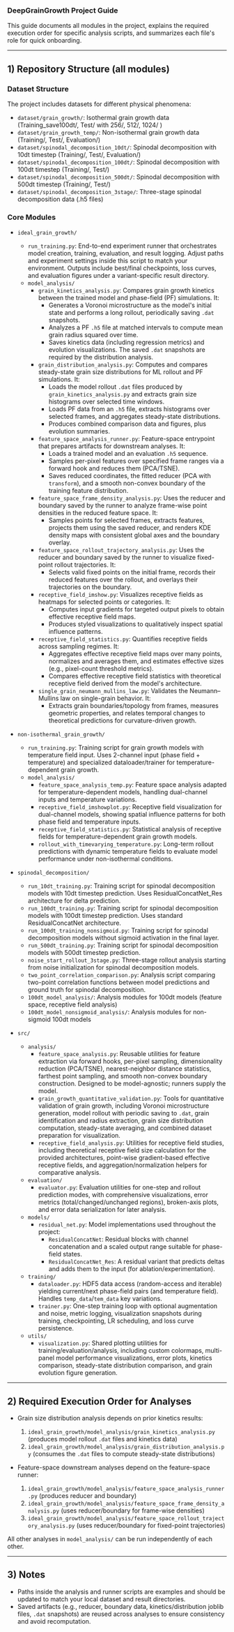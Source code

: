 ### DeepGrainGrowth Project Guide

This guide documents all modules in the project, explains the required execution order for specific analysis scripts, and summarizes each file's role for quick onboarding.

---

## 1) Repository Structure (all modules)

### Dataset Structure
The project includes datasets for different physical phenomena:
- `dataset/grain_growth/`: Isothermal grain growth data (Training_save100dt/, Test/ with 256/, 512/, 1024/ )
- `dataset/grain_growth_temp/`: Non-isothermal grain growth data (Training/, Test/, Evaluation/)
- `dataset/spinodal_decomposition_10dt/`: Spinodal decomposition with 10dt timestep (Training/, Test/, Evaluation/)
- `dataset/spinodal_decomposition_100dt/`: Spinodal decomposition with 100dt timestep (Training/, Test/)
- `dataset/spinodal_decomposition_500dt/`: Spinodal decomposition with 500dt timestep (Training/, Test/)
- `dataset/spinodal_decomposition_3stage/`: Three-stage spinodal decomposition data (.h5 files)

### Core Modules

- `ideal_grain_growth/`
  - `run_training.py`: End-to-end experiment runner that orchestrates model creation, training, evaluation, and result logging. Adjust paths and experiment settings inside this script to match your environment. Outputs include best/final checkpoints, loss curves, and evaluation figures under a variant-specific result directory.
  - `model_analysis/`
    - `grain_kinetics_analysis.py`: Compares grain growth kinetics between the trained model and phase-field (PF) simulations. It:
      - Generates a Voronoi microstructure as the model's initial state and performs a long rollout, periodically saving `.dat` snapshots.
      - Analyzes a PF `.h5` file at matched intervals to compute mean grain radius squared over time.
      - Saves kinetics data (including regression metrics) and evolution visualizations. The saved `.dat` snapshots are required by the distribution analysis.
    - `grain_distribution_analysis.py`: Computes and compares steady-state grain size distributions for ML rollout and PF simulations. It:
      - Loads the model rollout `.dat` files produced by `grain_kinetics_analysis.py` and extracts grain size histograms over selected time windows.
      - Loads PF data from an `.h5` file, extracts histograms over selected frames, and aggregates steady-state distributions.
      - Produces combined comparison data and figures, plus evolution summaries.
    - `feature_space_analysis_runner.py`: Feature-space entrypoint that prepares artifacts for downstream analyses. It:
      - Loads a trained model and an evaluation `.h5` sequence.
      - Samples per-pixel features over specified frame ranges via a forward hook and reduces them (PCA/TSNE).
      - Saves reduced coordinates, the fitted reducer (PCA with `transform`), and a smooth non-convex boundary of the training feature distribution.
    - `feature_space_frame_density_analysis.py`: Uses the reducer and boundary saved by the runner to analyze frame-wise point densities in the reduced feature space. It:
      - Samples points for selected frames, extracts features, projects them using the saved reducer, and renders KDE density maps with consistent global axes and the boundary overlay.
    - `feature_space_rollout_trajectory_analysis.py`: Uses the reducer and boundary saved by the runner to visualize fixed-point rollout trajectories. It:
      - Selects valid fixed points on the initial frame, records their reduced features over the rollout, and overlays their trajectories on the boundary.
    - `receptive_field_imshow.py`: Visualizes receptive fields as heatmaps for selected points or categories. It:
      - Computes input gradients for targeted output pixels to obtain effective receptive field maps.
      - Produces styled visualizations to qualitatively inspect spatial influence patterns.
    - `receptive_field_statistics.py`: Quantifies receptive fields across sampling regimes. It:
      - Aggregates effective receptive field maps over many points, normalizes and averages them, and estimates effective sizes (e.g., pixel-count threshold metrics).
      - Compares effective receptive field statistics with theoretical receptive field derived from the model's architecture.
    - `single_grain_neumann_mullins_law.py`: Validates the Neumann–Mullins law on single-grain behavior. It:
      - Extracts grain boundaries/topology from frames, measures geometric properties, and relates temporal changes to theoretical predictions for curvature-driven growth.

- `non-isothermal_grain_growth/`
  - `run_training.py`: Training script for grain growth models with temperature field input. Uses 2-channel input (phase field + temperature) and specialized dataloader/trainer for temperature-dependent grain growth.
  - `model_analysis/`
    - `feature_space_analysis_temp.py`: Feature space analysis adapted for temperature-dependent models, handling dual-channel inputs and temperature variations.
    - `receptive_field_imshowplot.py`: Receptive field visualization for dual-channel models, showing spatial influence patterns for both phase field and temperature inputs.
    - `receptive_field_statistics.py`: Statistical analysis of receptive fields for temperature-dependent grain growth models.
    - `rollout_with_timevarying_temperature.py`: Long-term rollout predictions with dynamic temperature fields to evaluate model performance under non-isothermal conditions.

- `spinodal_decomposition/`
  - `run_10dt_training.py`: Training script for spinodal decomposition models with 10dt timestep prediction. Uses ResidualConcatNet_Res architecture for delta prediction.
  - `run_100dt_training.py`: Training script for spinodal decomposition models with 100dt timestep prediction. Uses standard ResidualConcatNet architecture.
  - `run_100dt_training_nonsigmoid.py`: Training script for spinodal decomposition models without sigmoid activation in the final layer.
  - `run_500dt_training.py`: Training script for spinodal decomposition models with 500dt timestep prediction.
  - `noise_start_rollout_3stage.py`: Three-stage rollout analysis starting from noise initialization for spinodal decomposition models.
  - `two_point_correlation_comparison.py`: Analysis script comparing two-point correlation functions between model predictions and ground truth for spinodal decomposition.
  - `100dt_model_analysis/`: Analysis modules for 100dt models (feature space, receptive field analysis)
  - `100dt_model_nonsigmoid_analysis/`: Analysis modules for non-sigmoid 100dt models

- `src/`
  - `analysis/`
    - `feature_space_analysis.py`: Reusable utilities for feature extraction via forward hooks, per-pixel sampling, dimensionality reduction (PCA/TSNE), nearest-neighbor distance statistics, farthest point sampling, and smooth non-convex boundary construction. Designed to be model-agnostic; runners supply the model.
    - `grain_growth_quantitative_validation.py`: Tools for quantitative validation of grain growth, including Voronoi microstructure generation, model rollout with periodic saving to `.dat`, grain identification and radius extraction, grain size distribution computation, steady-state averaging, and combined dataset preparation for visualization.
    - `receptive_field_analysis.py`: Utilities for receptive field studies, including theoretical receptive field size calculation for the provided architectures, point-wise gradient-based effective receptive fields, and aggregation/normalization helpers for comparative analysis.
  - `evaluation/`
    - `evaluator.py`: Evaluation utilities for one-step and rollout prediction modes, with comprehensive visualizations, error metrics (total/changed/unchanged regions), broken-axis plots, and error data serialization for later analysis.
  - `models/`
    - `residual_net.py`: Model implementations used throughout the project:
      - `ResidualConcatNet`: Residual blocks with channel concatenation and a scaled output range suitable for phase-field states.
      - `ResidualConcatNet_Res`: A residual variant that predicts deltas and adds them to the input (for ablation/experimentation).
  - `training/`
    - `dataloader.py`: HDF5 data access (random-access and iterable) yielding current/next phase-field pairs (and temperature field). Handles `temp_data`/`tem_data` key variations.
    - `trainer.py`: One-step training loop with optional augmentation and noise, metric logging, visualization snapshots during training, checkpointing, LR scheduling, and loss curve persistence.
  - `utils/`
    - `visualization.py`: Shared plotting utilities for training/evaluation/analysis, including custom colormaps, multi-panel model performance visualizations, error plots, kinetics comparison, steady-state distribution comparison, and grain evolution figure generation.

---

## 2) Required Execution Order for Analyses

- Grain size distribution analysis depends on prior kinetics results:
  1) `ideal_grain_growth/model_analysis/grain_kinetics_analysis.py` (produces model rollout `.dat` files and kinetics data)
  2) `ideal_grain_growth/model_analysis/grain_distribution_analysis.py` (consumes the `.dat` files to compute steady-state distributions)

- Feature-space downstream analyses depend on the feature-space runner:
  1) `ideal_grain_growth/model_analysis/feature_space_analysis_runner.py` (produces reducer and boundary)
  2) `ideal_grain_growth/model_analysis/feature_space_frame_density_analysis.py` (uses reducer/boundary for frame-wise densities)
  3) `ideal_grain_growth/model_analysis/feature_space_rollout_trajectory_analysis.py` (uses reducer/boundary for fixed-point trajectories)

All other analyses in `model_analysis/` can be run independently of each other.

---

## 3) Notes

- Paths inside the analysis and runner scripts are examples and should be updated to match your local dataset and result directories.
- Saved artifacts (e.g., reducer, boundary data, kinetics/distribution joblib files, `.dat` snapshots) are reused across analyses to ensure consistency and avoid recomputation.
